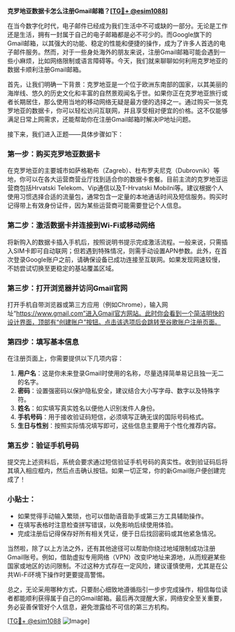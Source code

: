 **克罗地亚数据卡怎么注册Gmail邮箱？[[TG💪+ @esim1088](https://t.me/s/esim1088)]**

在当今数字化时代，电子邮件已经成为我们生活中不可或缺的一部分。无论是工作还是生活，拥有一封属于自己的电子邮箱都是必不可少的。而Google旗下的Gmail邮箱，以其强大的功能、稳定的性能和便捷的操作，成为了许多人首选的电子邮件服务。然而，对于一些身处海外的朋友来说，注册Gmail邮箱可能会遇到一些小麻烦，比如网络限制或语言障碍等。今天，我们就来聊聊如何利用克罗地亚的数据卡顺利注册Gmail邮箱。

首先，让我们明确一下背景：克罗地亚是一个位于欧洲东南部的国家，以其美丽的海岸线、悠久的历史文化和丰富的自然景观闻名于世。如果你正在克罗地亚旅行或者长期居住，那么使用当地的移动网络无疑是最方便的选择之一。通过购买一张克罗地亚的数据卡，你可以轻松访问互联网，并且享受相对便宜的价格。这不仅能够满足日常上网需求，还能帮助你在注册Gmail邮箱时解决IP地址问题。

接下来，我们进入正题——具体步骤如下：

### 第一步：购买克罗地亚数据卡
在克罗地亚的主要城市如萨格勒布（Zagreb）、杜布罗夫尼克（Dubrovnik）等地，你可以在各大运营商营业厅找到适合你的数据卡套餐。目前主流的克罗地亚运营商包括Hrvatski Telekom、Vip通信以及T-Hrvatski Mobilni等。建议根据个人使用习惯选择合适的流量包，通常包含一定量的本地通话时间及短信服务。购买时记得带上有效身份证件，因为某些运营商可能需要登记个人信息。

### 第二步：激活数据卡并连接到Wi-Fi或移动网络
将新购入的数据卡插入手机后，按照说明书提示完成激活流程。一般来说，只需插入SIM卡即可自动联网；但若遇到特殊情况，则需手动设置APN参数。此外，在首次登录Google账户之前，请确保设备已成功连接至互联网。如果发现网速较慢，不妨尝试切换至更稳定的基站覆盖区域。

### 第三步：打开浏览器并访问Gmail官网
打开手机自带浏览器或第三方应用（例如Chrome），输入网址“https://www.gmail.com”进入Gmail官方网站。此时你会看到一个简洁明快的设计界面，顶部有“创建账户”按钮。点击该选项后会跳转至谷歌账户注册页面。

### 第四步：填写基本信息
在注册页面上，你需要提供以下几项内容：
1. **用户名**：这是你未来登录Gmail时使用的名称，尽量选择简单易记且独一无二的名字。
2. **密码**：设置强密码以保护隐私安全，建议结合大小写字母、数字以及特殊字符。
3. **姓名**：如实填写真实姓名以便他人识别发件人身份。
4. **手机号码**：用于接收验证码短信，必须填写正确无误的国际号码格式。
5. **生日与性别**：按照实际情况填写即可，这些信息主要用于个性化推荐内容。

### 第五步：验证手机号码
提交完上述资料后，系统会要求通过短信验证手机号码的真实性。收到验证码后将其填入相应框内，然后点击确认按钮。如果一切正常，你的新Gmail账户便创建完成了！

### 小贴士：
- 如果觉得手动输入繁琐，也可以借助语音助手或第三方工具辅助操作。
- 在填写表格时注意检查拼写错误，以免影响后续使用体验。
- 完成注册后记得保存好所有相关凭证，便于日后找回密码或其他紧急情况。

当然啦，除了以上方法之外，还有其他途径可以帮助你绕过地域限制成功注册Gmail账号。例如，借助虚拟专用网络（VPN）改变IP地址来源地，从而规避某些国家或地区的访问限制。不过这种方式存在一定风险，建议谨慎使用，尤其是在公共Wi-Fi环境下操作时更要提高警惕。

总之，无论采用哪种方式，只要耐心细致地遵循指引一步步完成操作，相信每位读者都能顺利获得属于自己的Gmail邮箱。最后再次提醒大家，网络安全至关重要，务必妥善保管好个人信息，避免泄露给不可信的第三方机构。

[[TG💪+ @esim1088](https://t.me/s/esim1088) ![Image](https://i.postimg.cc/4NQfJmqS/Snipaste-2025-05-13-00-14-12.png)]